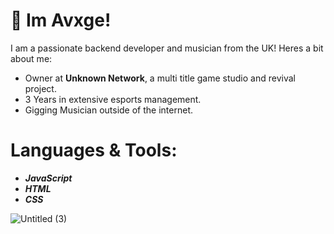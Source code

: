 # 👋 Im Avxge!

I am a passionate backend developer and musician from the UK!
Heres a bit about me:

- Owner at **Unknown Network**, a multi title game studio and revival project.
- 3 Years in extensive esports management.
- Gigging Musician outside of the internet.

# Languages & Tools:

- ***JavaScript***
- ***HTML***
- ***CSS***

![Untitled (3)](https://github.com/user-attachments/assets/561a49ba-cccc-4487-962d-2c744de141b7)

